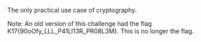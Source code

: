 The only practical use case of cryptography.

Note: An old version of this challenge had the flag K17{90oOfy_LLL_P41Ll13R_PR08L3M}. This is no longer the flag.
